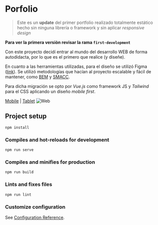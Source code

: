 # Porfolio

> Este es un **update** del primer portfolio realizado totalmente estático hecho sin ninguna librería o framework y sin aplicar *responsive design*


**Para ver la primera versiòn revisar la rama `first-development`**

Con este proyecto decidí entrar al mundo del desarrollo WEB de forma autodidacta, por lo que es el primero que realice (y diseñe).

En cuanto a las herramientas utilizadas, para el diseño se utilizó Figma ([link](https://www.figma.com/file/c3bssv7poc5hkzxES6VHefBi/Portafolio?node-id=91%3A0)). 
Se utilizó metodologías que hacían al proyecto escalable y fácil de mantener, como [BEM](https://en.bem.info/methodology/quick-start/) y [SMACC](http://smacss.com/).

Para dicha migración se opto por *Vue.js* como framework JS y *Tailwind* para el CSS aplicando un diseño *mobile first*.

[Mobile](https://i.imgur.com/mZvVj7u.png) | [Tablet](https://i.imgur.com/gK1kQfJ.png)
<img 
src="https://i.imgur.com/UXgULZ8.png"
alt="Web"
title="Web" 
/>

## Project setup
```
npm install
```

### Compiles and hot-reloads for development
```
npm run serve
```

### Compiles and minifies for production
```
npm run build
```

### Lints and fixes files
```
npm run lint
```

### Customize configuration
See [Configuration Reference](https://cli.vuejs.org/config/).
